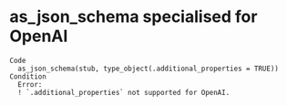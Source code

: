 # as_json_schema specialised for OpenAI

    Code
      as_json_schema(stub, type_object(.additional_properties = TRUE))
    Condition
      Error:
      ! `.additional_properties` not supported for OpenAI.

